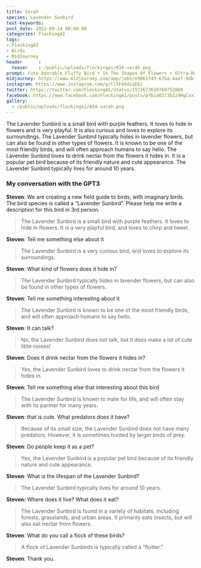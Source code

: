```yaml
---
title: Sarah
species: Lavender Sunbird
text-keywords: 
post_date: 2022-09-24 00:00:00
categories: FlockingAI
tags:
- FlockingAI
- Birds
- MidJourney 
header      :
  teaser    : /public/uploads/flockingai/034-sarah.png
prompt: Cute Adorable Fluffy Bird + In The Shapes Of Flowers + Ultra-Realistic, Octane Render Highly Detail
midjourney: https://www.midjourney.com/app/jobs/e9061f43-67ba-4ae7-9db7-f56ad7794fbf
instagram: https://www.instagram.com/p/Ci5F4XdsqE6/
twitter: https://twitter.com/FlockingAI/status/1573673610769752069
facebook: https://www.facebook.com/FlockingAI/posts/pfbid02t3bZz9HgCxx72RwtfHMtYa3n2vvaqoU5i7QaTtMZHhEnns8x9TaECXk84gTGnuMhl
gallery: 
  - /public/uploads/flockingai/034-sarah.png
---
```


The Lavender Sunbird is a small bird with purple feathers. It loves to hide in flowers and is very playful. It is also curious and loves to explore its surroundings. The Lavender Sunbird typically hides in lavender flowers, but can also be found in other types of flowers. It is known to be one of the most friendly birds, and will often approach humans to say hello. The Lavender Sunbird loves to drink nectar from the flowers it hides in. It is a popular pet bird because of its friendly nature and cute appearance. The Lavender Sunbird typically lives for around 10 years.

### My conversation with the GPT3

**Steven**: We are creating a new field guide to birds, with imaginary birds. The bird species is called a “Lavender Sunbird”. Please help me write a description for this bird in 3rd person.

> The Lavender Sunbird is a small bird with purple feathers. It loves to hide in flowers. It is a very playful bird, and loves to chirp and tweet.

**Steven**: Tell me something else about it

> The Lavender Sunbird is a very curious bird, and loves to explore its surroundings.

**Steven**: What kind of flowers does it hide in?

> The Lavender Sunbird typically hides in lavender flowers, but can also be found in other types of flowers.

**Steven**: Tell me something interesting about it

> The Lavender Sunbird is known to be one of the most friendly birds, and will often approach humans to say hello.

**Steven**: It can talk?

> No, the Lavender Sunbird does not talk, but it does make a lot of cute little noises!

**Steven**: Does it drink nectar from the flowers it hides in?

> Yes, the Lavender Sunbird loves to drink nectar from the flowers it hides in.

**Steven**: Tell me something else that interesting about this bird

> The Lavender Sunbird is known to mate for life, and will often stay with its partner for many years.

**Steven**: that is cute. What predators does it have?

> Because of its small size, the Lavender Sunbird does not have many predators. However, it is sometimes hunted by larger birds of prey.

**Steven**: Do people keep it as a pet?

> Yes, the Lavender Sunbird is a popular pet bird because of its friendly nature and cute appearance.

**Steven**: What is the lifespan of the Lavender Sunbird?

> The Lavender Sunbird typically lives for around 10 years.

**Steven:**  Where does it live? What does it eat?

> The Lavender Sunbird is found in a variety of habitats, including forests, grasslands, and urban areas. It primarily eats insects, but will also eat nectar from flowers.

**Steven**: What do you call a flock of these birds?

> A flock of Lavender Sunbirds is typically called a "flutter."

**Steven**: Thank you.
